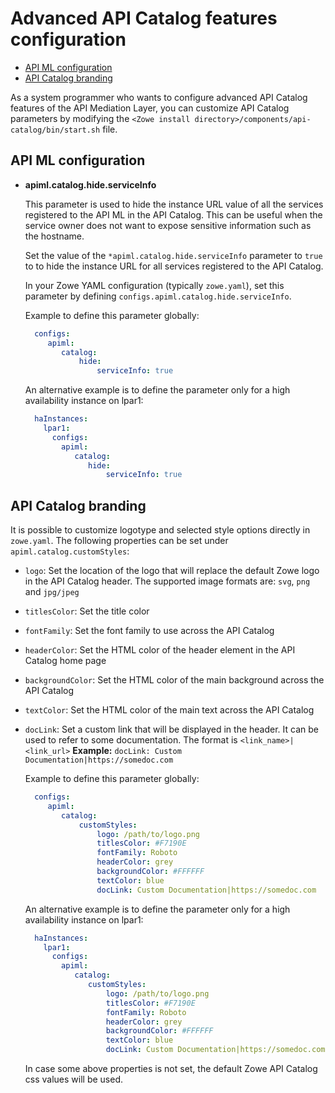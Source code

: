 <!-- omit in toc -->
# Advanced API Catalog features configuration

- [API ML configuration](#api-ml-configuration)
- [API Catalog branding](#api-catalog-branding)

As a system programmer who wants to configure advanced API Catalog features of the API Mediation Layer, you can customize API Catalog parameters by modifying the `<Zowe install directory>/components/api-catalog/bin/start.sh` file.

<!-- TODO This document should be updated to reflect the settings that can be updated in zowe.yaml -->

## API ML configuration

* **apiml.catalog.hide.serviceInfo**

  This parameter is used to hide the instance URL value of all the services registered to the API ML in the API Catalog. This can be useful when the service owner does not want to expose sensitive information such as the hostname.  

  Set the value of the `*apiml.catalog.hide.serviceInfo` parameter to `true` to to hide the instance URL for all services registered to the API Catalog.
  
  In your Zowe YAML configuration (typically `zowe.yaml`), set this parameter by defining `configs.apiml.catalog.hide.serviceInfo`.
  
  Example to define this parameter globally:

    ```yaml
      configs:
         apiml:
            catalog:
                hide:
                    serviceInfo: true
    ```

  An alternative example is to define the parameter only for a high availability instance on lpar1:

    ```yaml
      haInstances:
        lpar1:
          configs:
            apiml:
               catalog:
                  hide:
                      serviceInfo: true
    ```

## API Catalog branding

It is possible to customize logotype and selected style options directly in `zowe.yaml`. The following properties can be set under `apiml.catalog.customStyles`:

- `logo`: Set the location of the logo that will replace the default Zowe logo in the API Catalog header. The supported image formats are: `svg`, `png` and `jpg/jpeg`
- `titlesColor`: Set the title color
- `fontFamily`: Set the font family to use across the API Catalog
- `headerColor`: Set the HTML color of the header element in the API Catalog home page
- `backgroundColor`: Set the HTML color of the main background across the API Catalog
- `textColor`: Set the HTML color of the main text across the API Catalog
- `docLink`: Set a custom link that will be displayed in the header. It can be used to refer to some documentation. The format is `<link_name>|<link_url>`
    **Example:** `docLink: Custom Documentation|https://somedoc.com`

  Example to define this parameter globally:

    ```yaml
      configs:
         apiml:
            catalog:
                customStyles:
                    logo: /path/to/logo.png
                    titlesColor: #F7190E
                    fontFamily: Roboto
                    headerColor: grey
                    backgroundColor: #FFFFFF
                    textColor: blue
                    docLink: Custom Documentation|https://somedoc.com
    ```

  An alternative example is to define the parameter only for a high availability instance on lpar1:

    ```yaml
      haInstances:
        lpar1:
          configs:
            apiml:
               catalog:
                  customStyles:
                      logo: /path/to/logo.png
                      titlesColor: #F7190E
                      fontFamily: Roboto
                      headerColor: grey
                      backgroundColor: #FFFFFF
                      textColor: blue
                      docLink: Custom Documentation|https://somedoc.com
    ```
  In case some above properties is not set, the default Zowe API Catalog css values will be used.